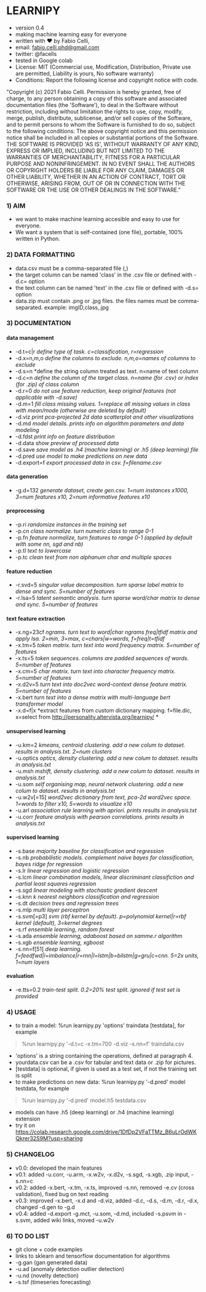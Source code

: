 # LEARNIPY
* version 0.4
* making machine learning easy for everyone
* written with ♥ by Fabio Celli, 
* email: fabio.celli.phd@gmail.com
* twitter: @facells
* tested in Google colab
* License: MIT (Commercial use,  Modification, Distribution, Private use are permitted, Liability is yours, No software warranty)
* Conditions: Report the following license and copyright notice with code.

"Copyright (c) 2021 Fabio Celli.
Permission is hereby granted, free of charge, to any person obtaining
a copy of this software and associated documentation files (the
'Software'), to deal in the Software without restriction, including
without limitation the rights to use, copy, modify, merge, publish,
distribute, sublicense, and/or sell copies of the Software, and to
permit persons to whom the Software is furnished to do so, subject to
the following conditions:
The above copyright notice and this permission notice shall be
included in all copies or substantial portions of the Software.
THE SOFTWARE IS PROVIDED 'AS IS', WITHOUT WARRANTY OF ANY KIND,
EXPRESS OR IMPLIED, INCLUDING BUT NOT LIMITED TO THE WARRANTIES OF
MERCHANTABILITY, FITNESS FOR A PARTICULAR PURPOSE AND
NONINFRINGEMENT. IN NO EVENT SHALL THE AUTHORS OR COPYRIGHT HOLDERS BE
LIABLE FOR ANY CLAIM, DAMAGES OR OTHER LIABILITY, WHETHER IN AN ACTION
OF CONTRACT, TORT OR OTHERWISE, ARISING FROM, OUT OF OR IN CONNECTION
WITH THE SOFTWARE OR THE USE OR OTHER DEALINGS IN THE SOFTWARE."

### 1) AIM 
* we want to make machine learning accesible and easy to use for everyone. 
* We want a system that is self-contained (one file), portable, 100% written in Python.

### 2) DATA FORMATTING
* data.csv must be a comma-separated file (,)
* the target column can be named 'class' in the .csv file or defined with -d.c= option
* the text column can be named 'text' in the .csv file or defined with -d.s= option
* data.zip must contain .png or .jpg files. the files names must be comma-separated. example: imgID,class,.jpg

### 3) DOCUMENTATION
#### data management
* -d.t=c|r    *define type of task. c=classification, r=regression*
* -d.x=n,m,o  *define the columns to exclude. n,m,o=names of columns to exclude*
* -d.s=n      *define the string column treated as text. n=name of text column
* -d.c=n      *define the column of the target class. n=name (for .csv) or index (for .zip) of class column*
* -d.r=0      *do not use feature reduction, keep original features (not applicable with -d.save)*
* -d.m=1      *fill class missing values. 1=replace all missing values in class with mean/mode (otherwise are deleted by default)*
* -d.viz      *print pca-projected 2d data scatterplot and other visualizations*
* -d.md       *model details. prints info on algorithm parameters and data modeling*
* -d.fdst     *print info on feature distribution*
* -d.data     *show preview of processed data*
* -d.save     *save model as .h4 (machine learning) or .h5 (deep learning) file*
* -d.pred     *use model to make predictions on new data*
* -d.export=f *export processed data in csv. f=filename.csv*
#### data generation
* -g.d=132    *generate dataset, create gen.csv. 1=num instances x1000, 3=num features x10, 2=num informative features x10*
#### preprocessing
* -p.ri       *randomize instances in the training set*
* -p.cn       *class normalize. turn numeric class to range 0-1*
* -p.fn       *feature normalize, turn features to range 0-1 (applied by default with some nn, sgd and nb)*
* -p.tl       *text to lowercase*
* -p.tc       *clean text from non alphanum char and multiple spaces*
#### feature reduction
* -r.svd=5    *singular value decomposition. turn sparse label matrix to dense and sync. 5=number of features*
* -r.lsa=5    *latent semantic analysis. turn sparse word/char matrix to dense and sync. 5=number of features*
#### text feature extraction
* -x.ng=23cf  *ngrams. turn text to word|char ngrams freq|tfidf matrix and apply lsa. 2=min, 3=max, c=chars|w=words, f=freq|t=tfidf*
* -x.tm=5     *token matrix. turn text into word frequency matrix. 5=number of features*
* -x.ts=5     *token sequences. columns are padded sequences of words. 5=number of features* 
* -x.cm=5     *char matrix. turn text into character frequency matrix. 5=number of features*
* -x.d2v=5    *turn text into doc2vec word-context dense feature matrix. 5=number of features*
* -x.bert     *turn text into a dense matrix with multi-language bert transformer model*
* -x.d=f|x    *extract features from custom dictionary mapping. f=file.dic, x=select from http://personality.altervista.org/learnipy/ *
#### unsupervised learning
* -u.km=2     *kmeans, centroid clustering. add a new colum to dataset. results in analysis.txt. 2=num clusters*
* -u.optics   *optics, density clustering. add a new colum to dataset. results in analysis.txt*
* -u.msh      *mshift, density clustering. add a new colum to dataset. results in analysis.txt*
* -u.som      *self organising map, neural network clustering. add a new colum to dataset. results in analysis.txt*
* -u.w2v[=15] *word2vec dictionary from text, pca-2d word2vec space. 1=words to filter x10, 5=words to visualize x10*
* -u.arl      *association rule learning with apriori. prints results in analysis.txt*
* -u.corr     *feature analysis with pearson correlations. prints results in analysis.txt*
#### supervised learning
* -s.base     *majority baseline for classification and regression*
* -s.nb       *probabilistic models. complement naive bayes for classification, bayes ridge for regression*
* -s.lr       *linear regression and logistic regression*
* -s.lcm      *linear combination models, linear discriminant classifiction and partial least squares regression*
* -s.sgd      *linear modeling with stochastic gradient descent*
* -s.knn      *k nearest neighbors classification and regression*
* -s.dt       *decision trees and regression trees*
* -s.mlp      *multi layer perceptron*
* -s.svm[=p3] *svm (rbf kernel by default). p=polynomial kernel|r=rbf kernel (default), 3=kernel degrees*
* -s.rf       *ensemble learning, random forest*
* -s.ada      *ensemble learning, adaboost based on samme.r algorithm*
* -s.xgb      *ensemble learning, xgboost*
* -s.nn=f[51] *deep learning. f=feedfwd|i=imbalance|r=rnn|l=lstm|b=bilstm|g=gru|c=cnn. 5=2x units, 1=num layers*
#### evaluation
* -e.tts=0.2  *train-test split. 0.2=20% test split. ignored if test set is provided*

### 4) USAGE 
* to train a model: %run learnipy.py 'options' traindata [testdata], for example

 >%run learnipy.py '-d.t=c -x.tm=700 -d.viz -s.nn=f' traindata.csv

* 'options' is a string containing the operations, defined at paragraph 4.
* yourdata.csv can be a .csv for tabular and text data or .zip for pictures.
* [testdata] is optional, if given is used as a test set, if not the training set is split
* to make predictions on new data: %run learnipy.py '-d.pred' model testdata, for example

 >%run learnipy.py '-d.pred' model.h5 testdata.csv

* models can have .h5 (deep learning) or .h4 (machine learning) extension
* try it on https://colab.research.google.com/drive/1DfDp2VFaTTMz_B6uLrOdWKQkrer32S9M?usp=sharing

### 5) CHANGELOG
* v0.0: developed the main features
* v0.1: added -u.corr, -u.arm, -x.w2v, -x.d2v, -s.sgd, -s.xgb, .zip input, -s.nn=c
* v0.2: added -x.bert, -x.tm, -x.ts, improved -s.nn, removed -e.cv (cross validation), fixed bug on text reading
* v0.3: improved -x.bert, -x.d and -d.viz, added -d.c, -d.s, -d.m, -d.r, -d.x, changed -d.gen to -g.d
* v0.4: added -d.export -g.mct, -u.som, -d.md, included -s.psvm in -s.svm, added wiki links, moved -u.w2v

### 6) TO DO LIST
* git clone + code examples
* links to sklearn and tensorflow documentation for algorithms
* -g.gan (gan generated data)
* -u.ad  (anomaly detection outlier detection)
* -u.nd  (novelty detection)
* -s.tsf (timeseries forecasting)
